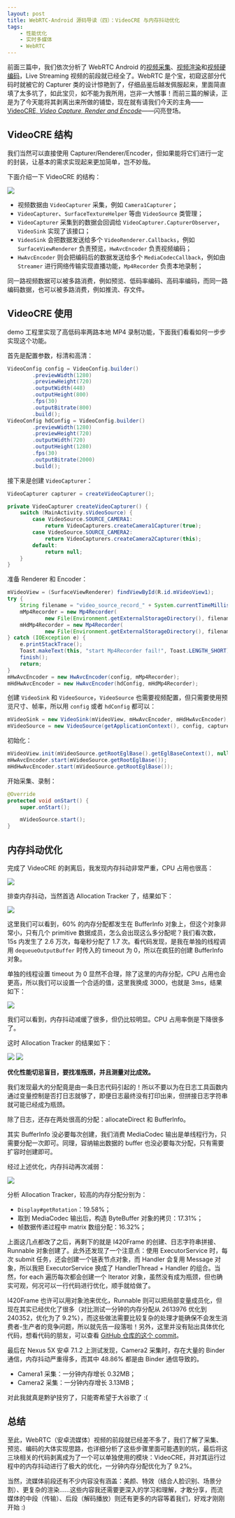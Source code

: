 ```yaml
---
layout: post
title: WebRTC-Android 源码导读（四）：VideoCRE 与内存抖动优化
tags:
    - 性能优化
    - 实时多媒体
    - WebRTC
---
```


前面三篇中，我们依次分析了 WebRTC Android 的[视频采集](/2017/07/24/WebRTC-Android-Camera-Capture/)、[视频渲染](/2017/07/26/WebRTC-Android-Render-Video/)和[视频硬编码](/2017/08/08/WebRTC-Android-HW-Encode-Video/)，Live Streaming 视频的前段就已经全了。WebRTC 是个宝，初窥这部分代码时就被它的 Capturer 类的设计惊艳到了，仔细品鉴后越发佩服起来，里面简直填了太多坑了，如此宝贝，如不能为我所用，岂非一大憾事！而前三篇的解读，正是为了今天能将其剥离出来所做的铺垫，现在就有请我们今天的主角——[VideoCRE, _Video Capture, Render and Encode_](https://github.com/Piasy/VideoCRE)——闪亮登场。

## VideoCRE 结构

我们当然可以直接使用 Capturer/Renderer/Encoder，但如果能将它们进行一定的封装，让基本的需求实现起来更加简单，岂不妙哉。

下面介绍一下 VideoCRE 的结构：

![](https://imgs.piasy.com/2017-08-11-video_cre_structure.jpeg)

+ 视频数据由 `VideoCapturer` 采集，例如 `Camera1Capturer`；
+ `VideoCapturer`、`SurfaceTextureHelper` 等由 `VideoSource` 类管理；
+ `VideoCapturer` 采集到的数据会回调给 `VideoCapturer.CapturerObserver`，`VideoSink` 实现了该接口；
+ `VideoSink` 会把数据发送给多个 `VideoRenderer.Callbacks`，例如 `SurfaceViewRenderer` 负责预览，`HwAvcEncoder` 负责视频编码；
+ `HwAvcEncoder` 则会把编码后的数据发送给多个 `MediaCodecCallback`，例如由 `Streamer` 进行网络传输实现直播功能，`Mp4Recorder` 负责本地录制；

同一路视频数据可以被多路消费，例如预览、低码率编码、高码率编码，而同一路编码数据，也可以被多路消费，例如推流、存文件。

## VideoCRE 使用

demo 工程里实现了高低码率两路本地 MP4 录制功能，下面我们看看如何一步步实现这个功能。

首先是配置参数，标清和高清：

~~~ java
VideoConfig config = VideoConfig.builder()
        .previewWidth(1280)
        .previewHeight(720)
        .outputWidth(448)
        .outputHeight(800)
        .fps(30)
        .outputBitrate(800)
        .build();
VideoConfig hdConfig = VideoConfig.builder()
        .previewWidth(1280)
        .previewHeight(720)
        .outputWidth(720)
        .outputHeight(1280)
        .fps(30)
        .outputBitrate(2000)
        .build();
~~~

接下来是创建 `VideoCapturer`：

~~~ java
VideoCapturer capturer = createVideoCapturer();

private VideoCapturer createVideoCapturer() {
    switch (MainActivity.sVideoSource) {
        case VideoSource.SOURCE_CAMERA1:
            return VideoCapturers.createCamera1Capturer(true);
        case VideoSource.SOURCE_CAMERA2:
            return VideoCapturers.createCamera2Capturer(this);
        default:
            return null;
    }
}
~~~

准备 Renderer 和 Encoder：

~~~ java
mVideoView = (SurfaceViewRenderer) findViewById(R.id.mVideoView1);
try {
    String filename = "video_source_record_" + System.currentTimeMillis();
    mMp4Recorder = new Mp4Recorder(
            new File(Environment.getExternalStorageDirectory(), filename + ".mp4"));
    mHdMp4Recorder = new Mp4Recorder(
            new File(Environment.getExternalStorageDirectory(), filename + "-hd.mp4"));
} catch (IOException e) {
    e.printStackTrace();
    Toast.makeText(this, "start Mp4Recorder fail!", Toast.LENGTH_SHORT).show();
    finish();
    return;
}
mHwAvcEncoder = new HwAvcEncoder(config, mMp4Recorder);
mHdHwAvcEncoder = new HwAvcEncoder(hdConfig, mHdMp4Recorder);
~~~

创建 `VideoSink` 和 `VideoSource`，`VideoSource` 也需要视频配置，但只需要使用预览尺寸、帧率，所以用 `config` 或者 `hdConfig` 都可以：

~~~ java
mVideoSink = new VideoSink(mVideoView, mHwAvcEncoder, mHdHwAvcEncoder);
mVideoSource = new VideoSource(getApplicationContext(), config, capturer, mVideoSink);
~~~

初始化：

~~~ java
mVideoView.init(mVideoSource.getRootEglBase().getEglBaseContext(), null);
mHwAvcEncoder.start(mVideoSource.getRootEglBase());
mHdHwAvcEncoder.start(mVideoSource.getRootEglBase());
~~~

开始采集、录制：

~~~ java
@Override
protected void onStart() {
    super.onStart();

    mVideoSource.start();
}
~~~

## 内存抖动优化

完成了 VideoCRE 的剥离后，我发现内存抖动非常严重，CPU 占用也很高：

![](https://imgs.piasy.com/2017-07-23-monitor_1.png)

排查内存抖动，当然首选 Allocation Tracker 了，结果如下：

![](https://imgs.piasy.com/2017-07-23-allocation_track_result1.png)

这里我们可以看到，60% 的内存分配都发生在 BufferInfo 对象上，但这个对象非常小，只有几个 primitive 数据成员，怎么会出现这么多分配呢？我们看次数，15s 内发生了 2.6 万次，每毫秒分配了 1.7 次。看代码发现，是我在单独的线程调用 `dequeueOutputBuffer` 时传入的 timeout 为 0，所以在疯狂的创建 BufferInfo 对象。

单独的线程设置 timeout 为 0 显然不合理，除了这里的内存分配，CPU 占用也会更高，所以我们可以设置一个合适的值，这里我换成 3000，也就是 3ms，结果如下：

![](https://imgs.piasy.com/2017-07-23-monitor_2.png)

我们可以看到，内存抖动减缓了很多，但仍比较明显。CPU 占用率倒是下降很多了。

这时 Allocation Tracker 的结果如下：

![](https://imgs.piasy.com/2017-07-23-allocation_track_result2_2.png)
![](https://imgs.piasy.com/2017-07-23-allocation_track_result2_3.png)

**优化性能切忌盲目，要找准瓶颈，并且测量对比成效。**

我们发现最大的分配竟是由一条日志代码引起的！所以不要以为在日志工具函数内通过变量控制是否打日志就够了，即便日志最终没有打印出来，但拼接日志字符串就可能已经成为瓶颈。

除了日志，还存在两处很高的分配：allocateDirect 和 BufferInfo。

其实 BufferInfo 没必要每次创建，我们消费 MediaCodec 输出是单线程行为，只需要分配一次即可。同理，容纳输出数据的 buffer 也没必要每次分配，只有需要扩容时创建即可。

经过上述优化，内存抖动再次减弱：

![](https://imgs.piasy.com/2017-07-23-monitor_3.png)

分析 Allocation Tracker，较高的内存分配分别为：

+ `Display#getRotation`：19.58%；
+ 取到 MediaCodec 输出后，构造 ByteBuffer 对象的拷贝：17.31%；
+ 帧数据传递过程中 matrix 数组分配：16.32%；

上面这几点都改了之后，再剩下的就是 I420Frame 的创建、日志字符串拼接、Runnable 对象创建了。此外还发现了一个注意点：使用 ExecutorService 时，每次 submit 任务，还会创建一个链表节点对象，而 Handler 会复用 Message 对象，所以我把 ExecutorService 换成了 HandlerThread + Handler 的组合。当然，for each 遍历每次都会创建一个 Iterator 对象，虽然没有成为瓶颈，但也确实可观，何况可以一行代码进行优化，顺手就给做了。

I420Frame 也许可以用对象池来优化，Runnable 则可以把局部变量成员化，但现在其实已经优化了很多（对比测试一分钟的内存分配从 2613976 优化到 240352，优化为了 9.2%），而这些做法需要比较复杂的处理才能确保不会发生消费者-生产者的竞争问题，所以就先告一段落啦！另外，这里并没有贴出具体优化代码，想看代码的朋友，可以查看 [GitHub 仓库的这个 commit](https://github.com/Piasy/VideoCRE/commit/e48dd49b20205fb80ea0aa9602269f4ccd4e2369)。

最后在 Nexus 5X 安卓 7.1.2 上测试发现，Camera2 采集时，存在大量的 Binder 通信，内存抖动严重得多，而其中 48.86% 都是由 Binder 通信导致的。

+ Camera1 采集：一分钟内存增长 0.32MB；
+ Camera2 采集：一分钟内存增长 3.13MB；

对此我就真是黔驴技穷了，只能寄希望于大谷歌了 :(

## 总结

至此，WebRTC（安卓流媒体）视频的前段就已经差不多了，我们了解了采集、预览、编码的大体实现思路，也详细分析了这些步骤里面可能遇到的坑，最后将这三块相关的代码剥离成为了一个可以单独使用的模块：VideoCRE，并对其运行过程中的内存抖动进行了极大的优化，一分钟内存分配优化为了 9.2%。

当然，流媒体前段还有不少内容没有涵盖：美颜、特效（结合人脸识别、场景分割）、更复杂的渲染……这些内容我还需要更深入的学习和理解，才敢分享，而流媒体的中段（传输）、后段（解码播放）则还有更多的内容等着我们，好戏才刚刚开始 :)
